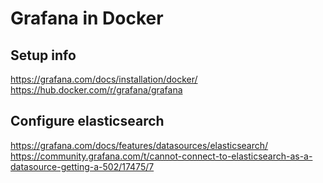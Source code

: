 # Grafana in Docker

## Setup info

https://grafana.com/docs/installation/docker/
https://hub.docker.com/r/grafana/grafana

## Configure elasticsearch

https://grafana.com/docs/features/datasources/elasticsearch/
https://community.grafana.com/t/cannot-connect-to-elasticsearch-as-a-datasource-getting-a-502/17475/7

